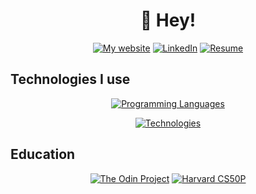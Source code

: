<h1 id="-hey-wip-" align="center">👋 Hey!</h1>
<p align="center"><a href="https://edw.dev"><img src="https://img.shields.io/badge/website-005B8C?style=for-the-badge&amp;logo=About.me&amp;logoColor=white" alt="My website"></a>
   <a href="https://www.linkedin.com/in/edwardsavin/"><img src="https://img.shields.io/badge/LinkedIn-0077B5?style=for-the-badge&amp;logo=linkedin&amp;logoColor=white" alt="LinkedIn"></a>
   <a href="https://github.com/edwardsavin/resume/raw/main/EdwardSavin-Resume.pdf"><img src="https://img.shields.io/badge/RESUME-0A64BC?style=for-the-badge&amp;logo=DocuSign&amp;logoColor=white" alt="Resume"></a>
</p>
<h2 id="technologies">Technologies I use</h2>
<p align="center"><a href="https://edwardcs.com"><img src="https://skillicons.dev/icons?i=ts,js,go,cs,cpp,python," alt="Programming Languages"></a></p>
<p align="center"><a href="https://edwardcs.com"><img src="https://skillicons.dev/icons?i=react,nodejs,nextjs,planetscale,mysql,tailwindcss,dotnet,html,css,linux" alt="Technologies"></a></p>
<h2 id="education">Education</h2>
<p align="center"><a href="https://www.theodinproject.com/"><img src="https://img.shields.io/badge/THE%20ODIN%20PROJECT-cc9543?style=for-the-badge" alt="The Odin Project"></a>
   <a href="https://pll.harvard.edu/course/cs50s-introduction-programming-python?delta=0"><img src="https://img.shields.io/badge/HARVARD%20CS50P-A41034?style=for-the-badge" alt="Harvard CS50P"></a>
</p>
